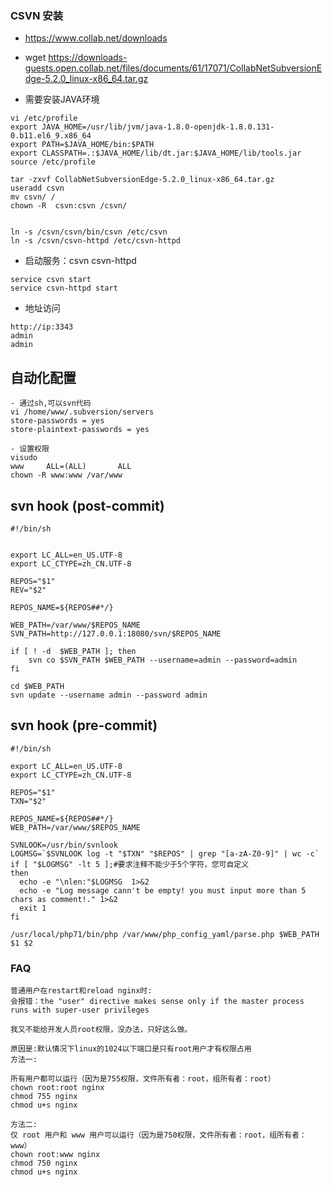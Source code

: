 ### CSVN 安装
- https://www.collab.net/downloads
- wget https://downloads-guests.open.collab.net/files/documents/61/17071/CollabNetSubversionEdge-5.2.0_linux-x86_64.tar.gz

- 需要安装JAVA环境
```
vi /etc/profile
export JAVA_HOME=/usr/lib/jvm/java-1.8.0-openjdk-1.8.0.131-0.b11.el6_9.x86_64
export PATH=$JAVA_HOME/bin:$PATH
export CLASSPATH=.:$JAVA_HOME/lib/dt.jar:$JAVA_HOME/lib/tools.jar
source /etc/profile

tar -zxvf CollabNetSubversionEdge-5.2.0_linux-x86_64.tar.gz
useradd csvn
mv csvn/ /
chown -R  csvn:csvn /csvn/


ln -s /csvn/csvn/bin/csvn /etc/csvn
ln -s /csvn/csvn-httpd /etc/csvn-httpd

```



- 启动服务：csvn csvn-httpd
```
service csvn start
service csvn-httpd start

```

- 地址访问
```
http://ip:3343
admin
admin
```


## 自动化配置
```
- 通过sh,可以svn代码
vi /home/www/.subversion/servers
store-passwords = yes
store-plaintext-passwords = yes

- 设置权限
visudo
www     ALL=(ALL)       ALL
chown -R www:www /var/www

```

## svn hook (post-commit)
```
#!/bin/sh


export LC_ALL=en_US.UTF-8
export LC_CTYPE=zh_CN.UTF-8

REPOS="$1"
REV="$2"

REPOS_NAME=${REPOS##*/}

WEB_PATH=/var/www/$REPOS_NAME
SVN_PATH=http://127.0.0.1:18080/svn/$REPOS_NAME

if [ ! -d  $WEB_PATH ]; then
	svn co $SVN_PATH $WEB_PATH --username=admin --password=admin
fi

cd $WEB_PATH
svn update --username admin --password admin
```

## svn hook (pre-commit)
```
#!/bin/sh

export LC_ALL=en_US.UTF-8
export LC_CTYPE=zh_CN.UTF-8

REPOS="$1"
TXN="$2"

REPOS_NAME=${REPOS##*/}
WEB_PATH=/var/www/$REPOS_NAME

SVNLOOK=/usr/bin/svnlook
LOGMSG=`$SVNLOOK log -t "$TXN" "$REPOS" | grep "[a-zA-Z0-9]" | wc -c` 
if [ "$LOGMSG" -lt 5 ];#要求注释不能少于5个字符，您可自定义 
then 
  echo -e "\nlen:"$LOGMSG  1>&2
  echo -e "Log message cann't be empty! you must input more than 5 chars as comment!." 1>&2 
  exit 1 
fi 

/usr/local/php71/bin/php /var/www/php_config_yaml/parse.php $WEB_PATH $1 $2
```


### FAQ
```
普通用户在restart和reload nginx时:
会报错：the "user" directive makes sense only if the master process runs with super-user privileges

我又不能给开发人员root权限，没办法，只好这么做。

原因是:默认情况下linux的1024以下端口是只有root用户才有权限占用
方法一:

所有用户都可以运行（因为是755权限，文件所有者：root，组所有者：root）
chown root:root nginx
chmod 755 nginx
chmod u+s nginx

方法二:
仅 root 用户和 www 用户可以运行（因为是750权限，文件所有者：root，组所有者：www）
chown root:www nginx
chmod 750 nginx
chmod u+s nginx
```

